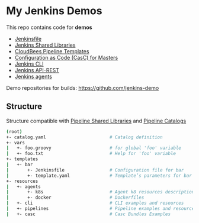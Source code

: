 # My Jenkins Demos

This repo contains code for **demos**

* [Jenkinsfile](resources/pipelines)
* [Jenkins Shared Libraries](vars)
* [CloudBees Pipeline Templates](templates)
* [Configuration as Code (CasC) for Masters](resources/casc)
* [Jenkins CLI](resources/cli)
* [Jenkins API-REST](resources/rest-api)
* [Jenkins agents](resources/agents)

Demo repositories for builds: https://github.com/jenkins-demo

## Structure

Structure compatible with [Pipeline Shared Libraries](https://www.jenkins.io/doc/book/pipeline/shared-libraries/#directory-structure) and [Pipeline Catalogs](https://docs.cloudbees.com/docs/admin-resources/latest/pipeline-templates-user-guide/setting-up-a-pipeline-template-catalog)

```sh
(root)
+- catalog.yaml                        # Catalog definition
+- vars
|   +- foo.groovy                      # for global 'foo' variable
|   +- foo.txt                         # Help for 'foo' variable
+- templates
|   +- bar
|       +- Jenkinsfile                 # Configuration file for bar
|       +- template.yaml               # Template’s parameters for bar
+- resources
|   +- agents
|       +- k8s                         # Agent k8 resources description
|       +- docker                      # Dockerfiles
|   +- cli                             # CLI examples and resources
|   +- pipelines                       # Pipeline examples and resources
|   +- casc                            # Casc Bundles Examples
```